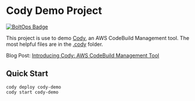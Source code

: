 # Cody Demo Project

[![BoltOps Badge](https://img.boltops.com/boltops/badges/boltops-badge.png)](https://www.boltops.com)

This project is use to demo [Cody](https://cody.run/), an AWS CodeBuild Management tool.  The most helpful files are in the [.cody](.cody) folder.

Blog Post: [Introducing Cody: AWS CodeBuild Management Tool](https://blog.boltops.com/2019/11/19/introducing-cody-aws-codebuild-management-tool)

## Quick Start

    cody deploy cody-demo
    cody start cody-demo